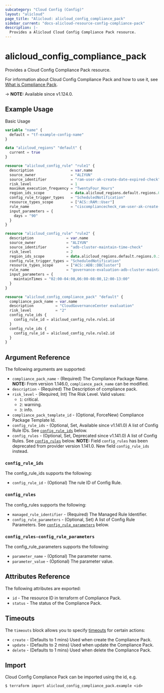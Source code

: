 ```yaml
---
subcategory: "Cloud Config (Config)"
layout: "alicloud"
page_title: "Alicloud: alicloud_config_compliance_pack"
sidebar_current: "docs-alicloud-resource-config-compliance-pack"
description: |-
  Provides a Alicloud Cloud Config Compliance Pack resource.
---
```


# alicloud_config_compliance_pack

Provides a Cloud Config Compliance Pack resource.

For information about Cloud Config Compliance Pack and how to use it, see [What is Compliance Pack](https://www.alibabacloud.com/help/en/cloud-config/latest/api-config-2020-09-07-createcompliancepack).

-> **NOTE:** Available since v1.124.0.

## Example Usage

Basic Usage

```terraform
variable "name" {
  default = "tf-example-config-name"
}

data "alicloud_regions" "default" {
  current = true
}

resource "alicloud_config_rule" "rule1" {
  description                 = var.name
  source_owner                = "ALIYUN"
  source_identifier           = "ram-user-ak-create-date-expired-check"
  risk_level                  = 1
  maximum_execution_frequency = "TwentyFour_Hours"
  region_ids_scope            = data.alicloud_regions.default.regions.0.id
  config_rule_trigger_types   = "ScheduledNotification"
  resource_types_scope        = ["ACS::RAM::User"]
  rule_name                   = "ciscompliancecheck_ram-user-ak-create-date-expired-check"
  input_parameters = {
    days = "90"
  }
}

resource "alicloud_config_rule" "rule2" {
  description               = var.name
  source_owner              = "ALIYUN"
  source_identifier         = "adb-cluster-maintain-time-check"
  risk_level                = 2
  region_ids_scope          = data.alicloud_regions.default.regions.0.id
  config_rule_trigger_types = "ScheduledNotification"
  resource_types_scope      = ["ACS::ADB::DBCluster"]
  rule_name                 = "governance-evaluation-adb-cluster-maintain-time-check"
  input_parameters = {
    maintainTimes = "02:00-04:00,06:00-08:00,12:00-13:00"
  }
}

resource "alicloud_config_compliance_pack" "default" {
  compliance_pack_name = var.name
  description          = "CloudGovernanceCenter evaluation"
  risk_level           = "2"
  config_rule_ids {
    config_rule_id = alicloud_config_rule.rule1.id
  }
  config_rule_ids {
    config_rule_id = alicloud_config_rule.rule2.id
  }
}
```

## Argument Reference

The following arguments are supported:

* `compliance_pack_name` - (Required) The Compliance Package Name. **NOTE:** From version 1.146.0, `compliance_pack_name` can be modified.
* `description` - (Required) The Description of compliance pack.
* `risk_level` - (Required, Int) The Risk Level. Valid values:
  - `1`: critical.
  - `2`: warning.
  - `3`: info.
* `compliance_pack_template_id` - (Optional, ForceNew) Compliance Package Template Id.
* `config_rule_ids` - (Optional, Set, Available since v1.141.0) A list of Config Rule IDs. See [`config_rule_ids`](#config_rule_ids) below.
* `config_rules` - (Optional, Set, Deprecated since v1.141.0) A list of Config Rules. See [`config_rules`](#config_rules) below. **NOTE:** Field `config_rules` has been deprecated from provider version 1.141.0. New field `config_rule_ids` instead.

### `config_rule_ids`

The config_rule_ids supports the following:

* `config_rule_id` - (Optional) The rule ID of Config Rule.

### `config_rules`

The config_rules supports the following: 

* `managed_rule_identifier` - (Required) The Managed Rule Identifier.
* `config_rule_parameters` - (Optional, Set) A list of Config Rule Parameters. See [`config_rule_parameters`](#config_rules-config_rule_parameters) below.

### `config_rules-config_rule_parameters`

The config_rule_parameters supports the following: 

* `parameter_name` - (Optional) The parameter name.
* `parameter_value` - (Optional) The parameter value.

## Attributes Reference

The following attributes are exported:

* `id` - The resource ID in terraform of Compliance Pack.
* `status` -  The status of the Compliance Pack.

## Timeouts

The `timeouts` block allows you to specify [timeouts](https://www.terraform.io/docs/configuration-0-11/resources.html#timeouts) for certain actions:

* `create` - (Defaults to 1 mins) Used when create the Compliance Pack.
* `update` - (Defaults to 2 mins) Used when update the Compliance Pack.
* `delete` - (Defaults to 1 mins) Used when delete the Compliance Pack.

## Import

Cloud Config Compliance Pack can be imported using the id, e.g.

```shell
$ terraform import alicloud_config_compliance_pack.example <id>
```
